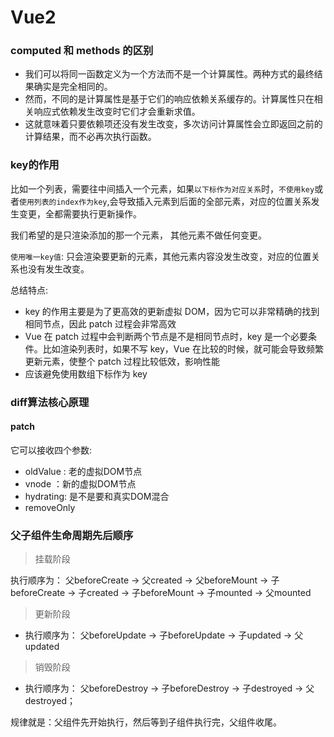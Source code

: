 # Vue2 

### computed 和 methods 的区别

- 我们可以将同一函数定义为一个方法而不是一个计算属性。两种方式的最终结果确实是完全相同的。
- 然而，不同的是计算属性是基于它们的响应依赖关系缓存的。计算属性只在相关响应式依赖发生改变时它们才会重新求值。
- 这就意味着只要依赖项还没有发生改变，多次访问计算属性会立即返回之前的计算结果，而不必再次执行函数。


### key的作用
比如一个列表，需要往中间插入一个元素，如果`以下标作为对应关系`时，`不使用key`或者`使用列表的index作为key`,会导致插入元素到后面的全部元素，对应的位置关系发生变更，全都需要执行更新操作。

我们希望的是只渲染添加的那一个元素， 其他元素不做任何变更。

`使用唯一key值`: 只会渲染要更新的元素，其他元素内容没发生改变，对应的位置关系也没有发生改变。

总结特点:
- key 的作用主要是为了更高效的更新虚拟 DOM，因为它可以非常精确的找到相同节点，因此 patch 过程会非常高效
- Vue 在 patch 过程中会判断两个节点是不是相同节点时，key 是一个必要条件。比如渲染列表时，如果不写 key，Vue 在比较的时候，就可能会导致频繁更新元素，使整个 patch 过程比较低效，影响性能
- 应该避免使用数组下标作为 key

### diff算法核心原理
#### patch
它可以接收四个参数:
- oldValue : 老的虚拟DOM节点
- vnode ：新的虚拟DOM节点
- hydrating: 是不是要和真实DOM混合
- removeOnly

### 父子组件生命周期先后顺序
>挂载阶段

执行顺序为： 父beforeCreate -> 父created -> 父beforeMount -> 子beforeCreate -> 子created -> 子beforeMount -> 子mounted -> 父mounted

>更新阶段

- 执行顺序为： 父beforeUpdate -> 子beforeUpdate -> 子updated -> 父updated

>销毁阶段

- 执行顺序为： 父beforeDestroy -> 子beforeDestroy -> 子destroyed -> 父destroyed；

规律就是：父组件先开始执行，然后等到子组件执行完，父组件收尾。


